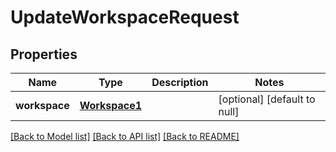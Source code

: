 # UpdateWorkspaceRequest
## Properties

| Name | Type | Description | Notes |
|------------ | ------------- | ------------- | -------------|
| **workspace** | [**Workspace1**](Workspace1.md) |  | [optional] [default to null] |

[[Back to Model list]](../README.md#documentation-for-models) [[Back to API list]](../README.md#documentation-for-api-endpoints) [[Back to README]](../README.md)

